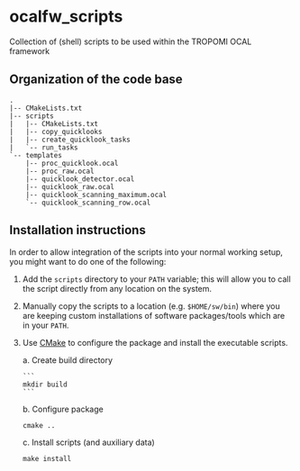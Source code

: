 ocalfw_scripts
==============

Collection of (shell) scripts to be used within the TROPOMI OCAL framework


Organization of the code base
-----------------------------

    .
    |-- CMakeLists.txt
    |-- scripts
    |   |-- CMakeLists.txt
    |   |-- copy_quicklooks
    |   |-- create_quicklook_tasks
    |   `-- run_tasks
    `-- templates
        |-- proc_quicklook.ocal
        |-- proc_raw.ocal
        |-- quicklook_detector.ocal
        |-- quicklook_raw.ocal
        |-- quicklook_scanning_maximum.ocal
        `-- quicklook_scanning_row.ocal


Installation instructions
-------------------------

In order to allow integration of the scripts into your normal working setup,
you might want to do one of the following:

 1. Add the ``scripts`` directory to your ``PATH`` variable; this will allow you
    to call the script directly from any location on the system.

 2. Manually copy the scripts to a location (e.g. ``$HOME/sw/bin``) where you are
    keeping custom installations of software packages/tools which are in your
    ``PATH``.

 3. Use [CMake](http://www.cmake.org) to configure the package and install the
    executable scripts.

    a. Create build directory

        ```
        mkdir build
        ```

    b. Configure package

       ```
       cmake ..
       ```

    c. Install scripts (and auxiliary data)

       ```
       make install
       ```
